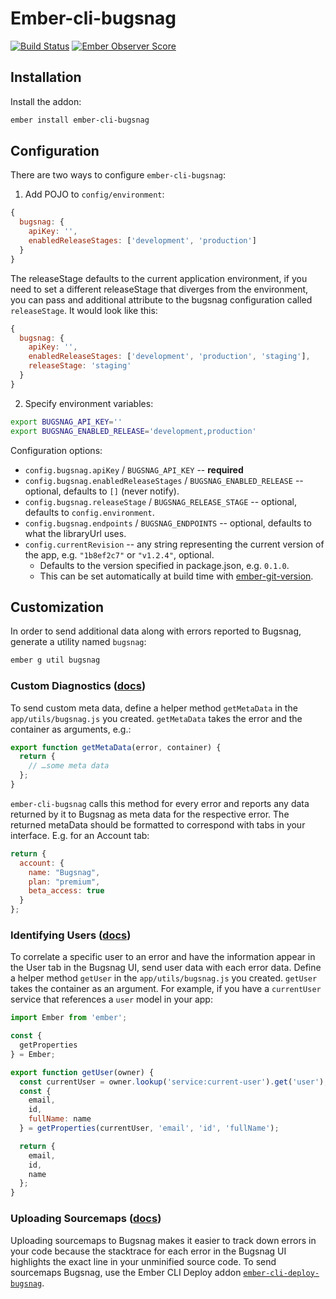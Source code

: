 # Ember-cli-bugsnag

[![Build Status](https://travis-ci.com/adopted-ember-addons/ember-cli-bugsnag.svg)](https://travis-ci.com/adopted-ember-addons/ember-cli-bugsnag) [![Ember Observer Score](https://emberobserver.com/badges/ember-cli-bugsnag.svg)](https://emberobserver.com/addons/ember-cli-bugsnag)
## Installation

Install the addon:

```sh
ember install ember-cli-bugsnag
```

## Configuration

There are two ways to configure `ember-cli-bugsnag`:

1. Add POJO to `config/environment`:

```javascript
{
  bugsnag: {
    apiKey: '',
    enabledReleaseStages: ['development', 'production']
  }
}
```

The releaseStage defaults to the current application environment, if you
need to set a different releaseStage that diverges from the environment, you
can pass and additional attribute to the bugsnag configuration called
`releaseStage`. It would look like this:

```javascript
{
  bugsnag: {
    apiKey: '',
    enabledReleaseStages: ['development', 'production', 'staging'],
    releaseStage: 'staging'
  }
}
```

2. Specify environment variables:

```sh
export BUGSNAG_API_KEY=''
export BUGSNAG_ENABLED_RELEASE='development,production'
```

Configuration options:

 * `config.bugsnag.apiKey` / `BUGSNAG_API_KEY` -- **required**
 * `config.bugsnag.enabledReleaseStages` / `BUGSNAG_ENABLED_RELEASE` -- optional, defaults to `[]` (never notify).
 * `config.bugsnag.releaseStage` / `BUGSNAG_RELEASE_STAGE` -- optional, defaults to `config.environment`.
 * `config.bugsnag.endpoints` / `BUGSNAG_ENDPOINTS` -- optional, defaults to what the libraryUrl uses.
 * `config.currentRevision` -- any string representing the current version of the app, e.g. `"1b8ef2c7"` or `"v1.2.4"`, optional.
   * Defaults to the version specified in package.json, e.g. `0.1.0`.
   * This can be set automatically at build time with [ember-git-version](https://github.com/rwjblue/ember-git-version).

## Customization

In order to send additional data along with errors reported to Bugsnag, generate
a utility named `bugsnag`:

```sh
ember g util bugsnag
```

### Custom Diagnostics ([docs](https://docs.bugsnag.com/platforms/browsers/#custom-diagnostics))

To send custom meta data, define a helper method `getMetaData` in the
`app/utils/bugsnag.js` you created. `getMetaData` takes the error and the
container as arguments, e.g.:

```js
export function getMetaData(error, container) {
  return {
    // …some meta data
  };
}
```

`ember-cli-bugsnag` calls this method for every error and reports any data
returned by it to Bugsnag as meta data for the respective error. The returned
metaData should be formatted to correspond with tabs in your interface. E.g.
for an Account tab:

```js
return {
  account: {
    name: "Bugsnag",
    plan: "premium",
    beta_access: true
  }
};
```

### Identifying Users ([docs](https://docs.bugsnag.com/platforms/browsers/#identifying-users))

To correlate a specific user to an error and have the information appear in the
User tab in the Bugsnag UI, send user data with each error data. Define a
helper method `getUser` in the `app/utils/bugsnag.js` you created. `getUser`
takes the container as an argument. For example, if you have a `currentUser`
service that references a `user` model in your app:

```js
import Ember from 'ember';

const {
  getProperties
} = Ember;

export function getUser(owner) {
  const currentUser = owner.lookup('service:current-user').get('user');
  const {
    email,
    id,
    fullName: name
  } = getProperties(currentUser, 'email', 'id', 'fullName');

  return {
    email,
    id,
    name
  };
}
```

### Uploading Sourcemaps ([docs](https://docs.bugsnag.com/api/js-source-map-upload))

Uploading sourcemaps to Bugsnag makes it easier to track down errors in your
code because the stacktrace for each error in the Bugsnag UI highlights the
exact line in your unminified source code. To send sourcemaps  Bugsnag, use the
Ember CLI Deploy addon [`ember-cli-deploy-bugsnag`](https://github.com/IcarusWorks/ember-cli-deploy-bugsnag).
